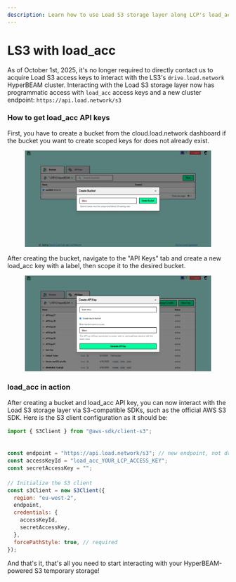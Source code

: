 ```yaml
---
description: Learn how to use Load S3 storage layer along LCP's load_acc api keys
---
```


# LS3 with load\_acc

As of October 1st, 2025, it's no longer required to directly contact us to acquire Load S3 access keys to interact with the LS3's `drive.load.network` HyperBEAM cluster. Interacting with the Load S3 storage layer now has programmatic access with `load_acc` access keys and a new cluster endpoint: `https://api.load.network/s3`&#x20;

### How to get load\_acc API keys

First, you have to create a bucket from the cloud.load.network dashboard if the bucket you want to create scoped keys for does not already exist.

<figure><img src="../.gitbook/assets/image (1).png" alt=""><figcaption></figcaption></figure>

After creating the bucket, navigate to the "API Keys" tab and create a new load\_acc key with a label, then scope it to the desired bucket.

<figure><img src="../.gitbook/assets/image.png" alt=""><figcaption></figcaption></figure>

### load\_acc in action

After creating a bucket and load\_acc API key, you can now interact with the Load S3 storage layer via S3-compatible SDKs, such as the official AWS S3 SDK. Here is the S3 client configuration as it should be:

```javascript
import { S3Client } from "@aws-sdk/client-s3";


const endpoint = "https://api.load.network/s3"; // new endpoint, not drive.load.network 
const accessKeyId = "load_acc_YOUR_LCP_ACCESS_KEY";
const secretAccessKey = ""; 

// Initialize the S3 client
const s3Client = new S3Client({
  region: "eu-west-2",
  endpoint,
  credentials: {
    accessKeyId,
    secretAccessKey,
  },
  forcePathStyle: true, // required
});
```

And that's it, that's all you need to start interacting with your HyperBEAM-powered S3 temporary storage!
